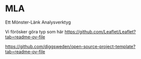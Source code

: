 <!--
SPDX-FileCopyrightText: 2024 Skatteverket - Swedish Tax Agency

SPDX-License-Identifier: CC0-1.0
-->

# MLA
Ett Mönster-Länk Analysverktyg

Vi förösker göra typ som här https://github.com/Leaflet/Leaflet?tab=readme-ov-file

https://github.com/diggsweden/open-source-project-template?tab=readme-ov-file
